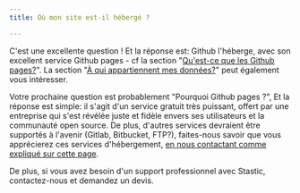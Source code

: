 ```yaml
---
title: Où mon site est-il hébergé ?

---
```

C'est une excellente question ! Et la réponse est: Github l'héberge, avec son excellent service Github pages - cf la section "[Qu'est-ce que les Github pages?](/docs/fr/quest-ce-que-github-pages)". La section "[À qui appartiennent mes données?](/fr/a-qui-appartient-mon-data)" peut également vous intéresser. 

Votre prochaine question est probablement "Pourquoi Github pages ?", Et la réponse est simple: il s'agit d'un service gratuit très puissant, offert par une entreprise qui s'est révélée juste et fidèle envers ses utilisateurs et la communauté open source. De plus, d'autres services devraient être supportés à l'avenir (Gitlab, Bitbucket, FTP?), faites-nous savoir que vous apprécierez ces services d'hébergement, [en nous contactant comme expliqué sur cette page](/contact-re). 

De plus, si vous avez besoin d'un support professionnel avec Stastic, contactez-nous et demandez un devis.
